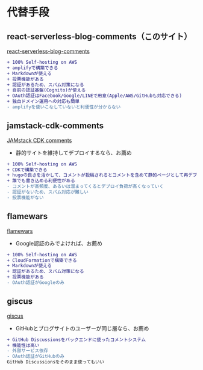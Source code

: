 # 代替手段

## react-serverless-blog-comments（このサイト）

[react-serverless-blog-comments](https://github.com/neco-/react-serverless-blog-comments)

```diff
+ 100% Self-hosting on AWS
+ amplifyで構築できる
+ Markdownが使える
+ 投票機能がある
+ 認証があるため、スパム対策になる
+ 自前の認証基盤(Cognito)が使える
+ OAuth認証はFacebook/Google/LINEで用意(Apple/AWS/GitHubも対応できる)
+ 独自ドメイン運用への対応も簡単
- amplifyを使いこなしていないと利便性が分からない
```

## jamstack-cdk-comments

[JAMstack CDK comments](https://github.com/pawelgrzybek/jamstack-cdk-comments)

- 静的サイトを維持してデプロイするなら、お薦め

```diff
+ 100% Self-hosting on AWS
+ CDKで構築できる
+ hugoの良さを活かして、コメントが投稿されるとコメントを含めて静的ページとして再デプロイすることで実現
+ 誰でも書き込める利便性がある
- コメントが高頻度、あるいは溜まってくるとデプロイ負荷が高くなっていく
- 認証がないため、スパム対応が難しい
- 投票機能がない
```

## flamewars

[flamewars](https://github.com/michaelboyles/flamewars)

- Google認証のみでよければ、お薦め

```diff
+ 100% Self-hosting on AWS
+ CloudFormationで構築できる
+ Markdownが使える
+ 認証があるため、スパム対策になる
+ 投票機能がある
- OAuth認証がGoogleのみ
```

## giscus

[giscus](https://giscus.app/ja)

- GitHubとブログサイトのユーザーが同じ層なら、お薦め

```diff
+ GitHub Discussionsをバックエンドに使ったコメントシステム
+ 機能性は高い
- 外部サービス依存
- OAuth認証がGitHubのみ
GitHub Discussionsをそのまま使ってもいい
```
